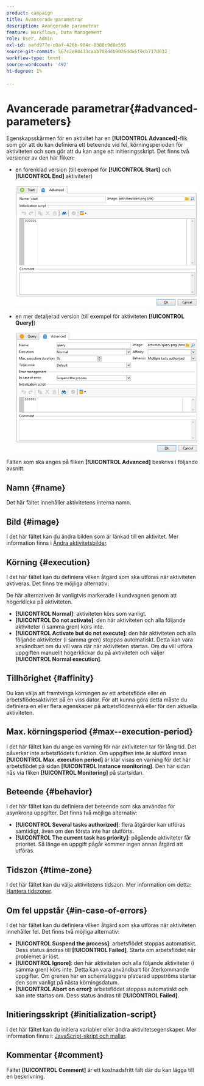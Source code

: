 ```yaml
---
product: campaign
title: Avancerade parametrar
description: Avancerade parametrar
feature: Workflows, Data Management
role: User, Admin
exl-id: aafd977e-c8af-426b-904c-8388c9d8e595
source-git-commit: 567c2e84433caab708ddb9026dda6f9cb717d032
workflow-type: tm+mt
source-wordcount: '492'
ht-degree: 1%

---
```


# Avancerade parametrar{#advanced-parameters}



Egenskapsskärmen för en aktivitet har en **[!UICONTROL Advanced]**-flik som gör att du kan definiera ett beteende vid fel, körningsperioden för aktiviteten och som gör att du kan ange ett initieringsskript. Det finns två versioner av den här fliken:

* en förenklad version (till exempel för **[!UICONTROL Start]** och **[!UICONTROL End]** aktiviteter)

  ![](assets/wf-advanced-basic.png)

* en mer detaljerad version (till exempel för aktiviteten **[!UICONTROL Query]**)

  ![](assets/wf-advanced-full.png)

Fälten som ska anges på fliken **[!UICONTROL Advanced]** beskrivs i följande avsnitt.

## Namn {#name}

Det här fältet innehåller aktivitetens interna namn.

## Bild {#image}

I det här fältet kan du ändra bilden som är länkad till en aktivitet. Mer information finns i [Ändra aktivitetsbilder](change-activity-images.md).

## Körning {#execution}

I det här fältet kan du definiera vilken åtgärd som ska utföras när aktiviteten aktiveras. Det finns tre möjliga alternativ:

De här alternativen är vanligtvis markerade i kundvagnen genom att högerklicka på aktiviteten.

* **[!UICONTROL Normal]**: aktiviteten körs som vanligt.
* **[!UICONTROL Do not activate]**: den här aktiviteten och alla följande aktiviteter (i samma gren) körs inte.
* **[!UICONTROL Activate but do not execute]**: den här aktiviteten och alla följande aktiviteter (i samma gren) stoppas automatiskt. Detta kan vara användbart om du vill vara där när aktiviteten startas. Om du vill utföra uppgiften manuellt högerklickar du på aktiviteten och väljer **[!UICONTROL Normal execution]**.

## Tillhörighet {#affinity}

Du kan välja att framtvinga körningen av ett arbetsflöde eller en arbetsflödesaktivitet på en viss dator. För att kunna göra detta måste du definiera en eller flera egenskaper på arbetsflödesnivå eller för den aktuella aktiviteten.


## Max. körningsperiod {#max--execution-period}

I det här fältet kan du ange en varning för när aktiviteten tar för lång tid. Det påverkar inte arbetsflödets funktion. Om uppgiften inte är slutförd innan **[!UICONTROL Max. execution period]** är klar visas en varning för det här arbetsflödet på sidan **[!UICONTROL Instance monitoring]**. Den här sidan nås via fliken **[!UICONTROL Monitoring]** på startsidan.

## Beteende {#behavior}

I det här fältet kan du definiera det beteende som ska användas för asynkrona uppgifter. Det finns två möjliga alternativ:

* **[!UICONTROL Several tasks authorized]**: flera åtgärder kan utföras samtidigt, även om den första inte har slutförts.
* **[!UICONTROL The current task has priority]**: pågående aktiviteter får prioritet. Så länge en uppgift pågår kommer ingen annan åtgärd att utföras.

## Tidszon {#time-zone}

I det här fältet kan du välja aktivitetens tidszon. Mer information om detta: [Hantera tidszoner](managing-time-zones.md).

## Om fel uppstår {#in-case-of-errors}

I det här fältet kan du definiera vilken åtgärd som ska utföras när aktiviteten innehåller fel. Det finns två möjliga alternativ:

* **[!UICONTROL Suspend the process]**: arbetsflödet stoppas automatiskt. Dess status ändras till **[!UICONTROL Failed]**. Starta om arbetsflödet när problemet är löst.
* **[!UICONTROL Ignore]**: den här aktiviteten och alla följande aktiviteter (i samma gren) körs inte. Detta kan vara användbart för återkommande uppgifter. Om grenen har en schemaläggare placerad uppströms startar den som vanligt på nästa körningsdatum.
* **[!UICONTROL Abort on error]**: arbetsflödet stoppas automatiskt och kan inte startas om. Dess status ändras till **[!UICONTROL Failed]**.

## Initieringsskript {#initialization-script}

I det här fältet kan du initiera variabler eller ändra aktivitetsegenskaper. Mer information finns i: [JavaScript-skript och mallar](javascript-scripts-and-templates.md).

## Kommentar {#comment}

Fältet **[!UICONTROL Comment]** är ett kostnadsfritt fält där du kan lägga till en beskrivning.
